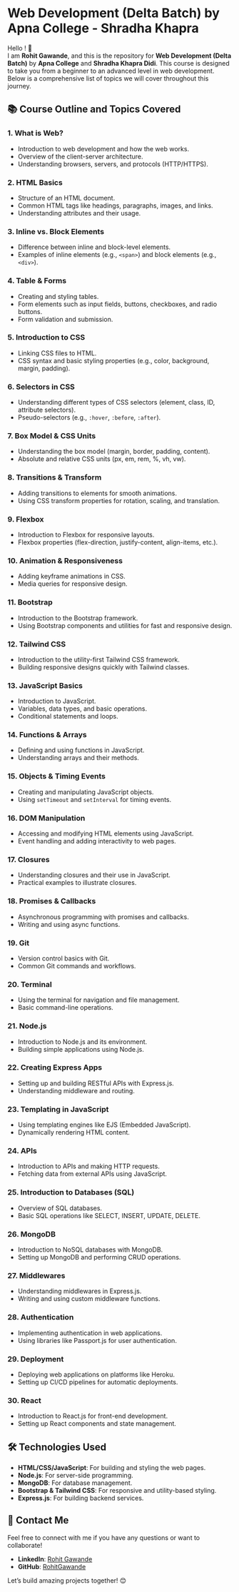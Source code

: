# Web Development (Delta Batch) by Apna College - Shradha Khapra

Hello ! 👋  
I am **Rohit Gawande**, and this is the repository for **Web Development (Delta Batch)** by **Apna College** and **Shradha Khapra Didi**. This course is designed to take you from a beginner to an advanced level in web development. Below is a comprehensive list of topics we will cover throughout this journey.

## 📚 Course Outline and Topics Covered

### 1. What is Web?
   - Introduction to web development and how the web works.
   - Overview of the client-server architecture.
   - Understanding browsers, servers, and protocols (HTTP/HTTPS).

### 2. HTML Basics
   - Structure of an HTML document.
   - Common HTML tags like headings, paragraphs, images, and links.
   - Understanding attributes and their usage.

### 3. Inline vs. Block Elements
   - Difference between inline and block-level elements.
   - Examples of inline elements (e.g., `<span>`) and block elements (e.g., `<div>`).

### 4. Table & Forms
   - Creating and styling tables.
   - Form elements such as input fields, buttons, checkboxes, and radio buttons.
   - Form validation and submission.

### 5. Introduction to CSS
   - Linking CSS files to HTML.
   - CSS syntax and basic styling properties (e.g., color, background, margin, padding).

### 6. Selectors in CSS
   - Understanding different types of CSS selectors (element, class, ID, attribute selectors).
   - Pseudo-selectors (e.g., `:hover`, `:before`, `:after`).

### 7. Box Model & CSS Units
   - Understanding the box model (margin, border, padding, content).
   - Absolute and relative CSS units (px, em, rem, %, vh, vw).

### 8. Transitions & Transform
   - Adding transitions to elements for smooth animations.
   - Using CSS transform properties for rotation, scaling, and translation.

### 9. Flexbox
   - Introduction to Flexbox for responsive layouts.
   - Flexbox properties (flex-direction, justify-content, align-items, etc.).

### 10. Animation & Responsiveness
   - Adding keyframe animations in CSS.
   - Media queries for responsive design.

### 11. Bootstrap
   - Introduction to the Bootstrap framework.
   - Using Bootstrap components and utilities for fast and responsive design.

### 12. Tailwind CSS
   - Introduction to the utility-first Tailwind CSS framework.
   - Building responsive designs quickly with Tailwind classes.

### 13. JavaScript Basics
   - Introduction to JavaScript.
   - Variables, data types, and basic operations.
   - Conditional statements and loops.

### 14. Functions & Arrays
   - Defining and using functions in JavaScript.
   - Understanding arrays and their methods.

### 15. Objects & Timing Events
   - Creating and manipulating JavaScript objects.
   - Using `setTimeout` and `setInterval` for timing events.

### 16. DOM Manipulation
   - Accessing and modifying HTML elements using JavaScript.
   - Event handling and adding interactivity to web pages.

### 17. Closures
   - Understanding closures and their use in JavaScript.
   - Practical examples to illustrate closures.

### 18. Promises & Callbacks
   - Asynchronous programming with promises and callbacks.
   - Writing and using async functions.

### 19. Git
   - Version control basics with Git.
   - Common Git commands and workflows.

### 20. Terminal
   - Using the terminal for navigation and file management.
   - Basic command-line operations.

### 21. Node.js
   - Introduction to Node.js and its environment.
   - Building simple applications using Node.js.

### 22. Creating Express Apps
   - Setting up and building RESTful APIs with Express.js.
   - Understanding middleware and routing.

### 23. Templating in JavaScript
   - Using templating engines like EJS (Embedded JavaScript).
   - Dynamically rendering HTML content.

### 24. APIs
   - Introduction to APIs and making HTTP requests.
   - Fetching data from external APIs using JavaScript.

### 25. Introduction to Databases (SQL)
   - Overview of SQL databases.
   - Basic SQL operations like SELECT, INSERT, UPDATE, DELETE.

### 26. MongoDB
   - Introduction to NoSQL databases with MongoDB.
   - Setting up MongoDB and performing CRUD operations.

### 27. Middlewares
   - Understanding middlewares in Express.js.
   - Writing and using custom middleware functions.

### 28. Authentication
   - Implementing authentication in web applications.
   - Using libraries like Passport.js for user authentication.

### 29. Deployment
   - Deploying web applications on platforms like Heroku.
   - Setting up CI/CD pipelines for automatic deployments.

### 30. React
   - Introduction to React.js for front-end development.
   - Setting up React components and state management.


## 🛠 Technologies Used
- **HTML/CSS/JavaScript**: For building and styling the web pages.
- **Node.js**: For server-side programming.
- **MongoDB**: For database management.
- **Bootstrap & Tailwind CSS**: For responsive and utility-based styling.
- **Express.js**: For building backend services.

## 📧 Contact Me

Feel free to connect with me if you have any questions or want to collaborate!

- **LinkedIn**: [Rohit Gawande](https://www.linkedin.com/in/rohit-singh-b079192a9/)
- **GitHub**: [RohitGawande](https://github.com/RohitGawande)

Let’s build amazing projects together! 😊

